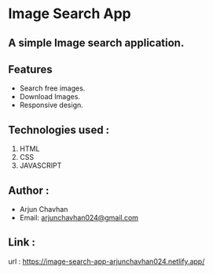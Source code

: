 # Image Search App

## A simple Image search application.

## Features
- Search free images.
- Download Images.
- Responsive design.

## Technologies used :
   1. HTML
   2. CSS
   3. JAVASCRIPT

## Author :
   - Arjun Chavhan
   - Email: arjunchavhan024@gmail.com

## Link :
   url : https://image-search-app-arjunchavhan024.netlify.app/

